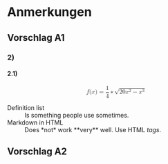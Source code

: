 # Anmerkungen
## Vorschlag A1

### **2)**
#### **2.1)**

<math xmlns="http://www.w3.org/1998/Math/MathML" display="block">
  <mi>f</mi>
  <mo stretchy="false">(</mo>
  <mi>x</mi>
  <mo stretchy="false">)</mo>
  <mo>=</mo>
  <mfrac>
    <mn>1</mn>
    <mn>4</mn>
  </mfrac>
  <mo>&#x2217;<!-- ∗ --></mo>
  <msqrt>
    <mn>20</mn>
    <msup>
      <mi>x</mi>
      <mn>2</mn>
    </msup>
    <mo>&#x2212;<!-- − --></mo>
    <msup>
      <mi>x</mi>
      <mn>3</mn>
    </msup>
  </msqrt>
</math>

<dl>
  <dt>Definition list</dt>
  <dd>Is something people use sometimes.</dd>

  <dt>Markdown in HTML</dt>
  <dd>Does *not* work **very** well. Use HTML <em>tags</em>.</dd>
</dl>


## Vorschlag A2
